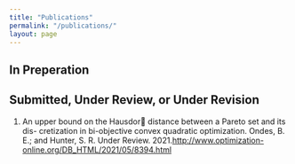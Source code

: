 ```yaml
---
title: "Publications"
permalink: "/publications/"
layout: page
---
```


## In Preperation

## Submitted, Under Review, or Under Revision
1. An upper bound on the Hausdor distance between a Pareto set and its dis-
cretization in bi-objective convex quadratic optimization. Ondes, B. E.; and
Hunter, S. R. Under Review. 2021.http://www.optimization-online.org/DB_HTML/2021/05/8394.html 
